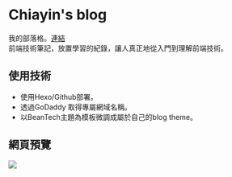 # Chiayin's blog

我的部落格。[連結](https://chiayinin.com/) <br/>
前端技術筆記，放置學習的紀錄，讓人真正地從入門到理解前端技術。

## 使用技術

* 使用Hexo/Github部署。
* 透過GoDaddy 取得專屬網域名稱。
* 以BeanTech主題為模板微調成屬於自己的blog theme。

## 網頁預覽
![](https://i.imgur.com/kbzWsS1.png)
